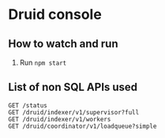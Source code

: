 # Druid console

## How to watch and run

1. Run `npm start`


## List of non SQL APIs used

```
GET /status
GET /druid/indexer/v1/supervisor?full
GET /druid/indexer/v1/workers
GET /druid/coordinator/v1/loadqueue?simple
```
